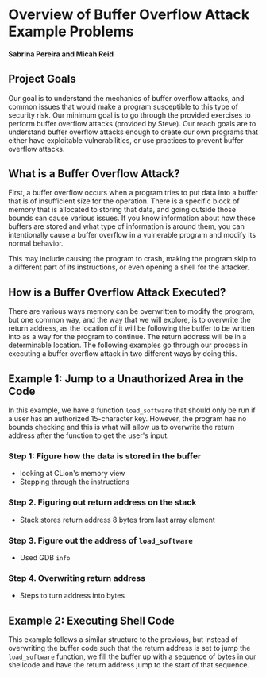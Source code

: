 
# Overview of Buffer Overflow Attack Example Problems
#### Sabrina Pereira and Micah Reid


<!-- Content
Your project report should answer the following questions (note that some are the same as in the proposal and the update):

1) What is the goal of your project; for example, what do you plan to make, and what should it do?

2) What are your learning goals; that is, what do you intend to achieve by working on this project?

3) What resources did you find that were useful to you.  If you found any resources you think I should add to the list on the class web page, please email them to me.

4) What were you able to get done?  Include in the report whatever evidence is appropriate to demonstrate the outcome of the project.  Consider including snippets of code with explanation; do not paste in large chunks of unexplained code.  Consider including links to relevant files.  And do include output from the program(s) you wrote.

5) Explain at least one design decision you made.  Were there several ways to do something?  Which did you choose and why?

6) You will probably want to present a few code snippets that present the most important parts of your implementation.  You should not paste in large chunks of code or put them in the Appendix.  You can provide a link to a code file, but the report should stand alone; I should not have to read your code files to understand what you did.

7) Reflect on the outcome of the project in terms of your learning goals.  Between the lower and upper bounds you identified in the proposal, where did your project end up?  Did you achieve your learning goals?

Audience: Target an external audience that wants to know what you did and why.  More specifically, think about students in future versions of SoftSys who might want to work on a related project.  Also think about people who might look at your online portfolio to see what you know, what you can do, and how well you can communicate.

 You don't have to answer the questions above in exactly that order, but the logical flow of your report should make sense.  Do not paste the questions into your final report. -->





## Project Goals
Our goal is to understand the mechanics of buffer overflow attacks, and common issues that would make a program susceptible to this type of security risk. Our minimum goal is to go through the provided exercises to perform buffer overflow attacks (provided by Steve). Our reach goals are to understand buffer overflow attacks enough to create our own programs that either have exploitable vulnerabilities, or use practices to prevent buffer overflow attacks.

<!-- ## Learning Goals
We hope to gain experience using a debugger as this will allow us to gain more insight into how these attacks are performed, and what is actually happening in the memory. We hope to answer questions such as:
  - How does the data get copied into the buffer?
  - What types of programs are susceptible to this type of attack?
  - How would one go about performing this type of attack?
  - How do we know if our programs would be vulnerable? -->


## What is a Buffer Overflow Attack?

<!-- A buffer overflow condition exists when a program attempts to put more data in a buffer than it can hold or when a program attempts to put data in a memory area past a buffer. In this case, a buffer is a sequential section of memory allocated to contain anything from a character string to an array of integers. Writing outside the bounds of a block of allocated memory can corrupt data, crash the program, or cause the execution of malicious code.

A buffer overflow, or buffer overrun, is a common software coding mistake that an attacker could exploit to gain access to your system. To effectively mitigate buffer overflow vulnerabilities, it is important to understand what buffer overflows are, what dangers they pose to your applications, and what techniques attackers use to successfully exploit these vulnerabilities. -->

First, a buffer overflow occurs when a program tries to put data into a buffer that is of insufficient size for the operation. There is a specific block of memory that is allocated to storing that data, and going outside those bounds can cause various issues. If you know information about how these buffers are stored and what type of information is around them, you can intentionally cause a buffer overflow in a vulnerable program and modify its normal behavior.

This may include causing the program to crash, making the program skip to a different part of its instructions, or even opening a shell for the attacker.

## How is a Buffer Overflow Attack Executed?

There are various ways memory can be overwritten to modify the program, but one common way, and the way that we will explore, is to overwrite the return address, as the location of it will be following the buffer to be written into as a way for the program to continue. The return address will be in a determinable location. The following examples go through our process in executing a buffer overflow attack in two different ways by doing this.


## Example 1: Jump to a Unauthorized Area in the Code
In this example, we have a function `load_software` that should only be run if a user has an authorized 15-character key. However, the program has no bounds checking and this is what will allow us to overwrite the return address after the function to get the user's input.

### Step 1: Figure how the data is stored in the buffer
- looking at CLion's memory view
- Stepping through the instructions

### Step 2. Figuring out return address on the stack
- Stack stores return address 8 bytes from last array element

### Step 3. Figure out the address of `load_software`
- Used GDB `info`

### Step 4. Overwriting return address
- Steps to turn address into bytes

## Example 2: Executing Shell Code
This example follows a similar structure to the previous, but instead of overwriting the buffer code such that the return address is set to jump the `load_software` function, we fill the buffer up with a sequence of bytes in our shellcode and have the return address jump to the start of that sequence.


<!--
Submission Mechanics

1) In your project report, you should already have a folder called "reports" that contains a Markdown document called "update.md".  Make a copy of "update.md" called "report.md"

2) At the top of this document, give your report a title that at least suggests the topic of the project.  The title should not contain the name of the class or the words "project" or "report".

3) List the complete names of all members of the team.

4) Answer the questions in the Content section, above. Use typesetting features to indicate the organization of the document.  Do not include the questions as part of your document.

5) Complete your update, view it on GitHub, and copy the GitHub URL.  Then paste the URL in the submission space below.  You only need one report for each team, but everyone should submit it. -->
